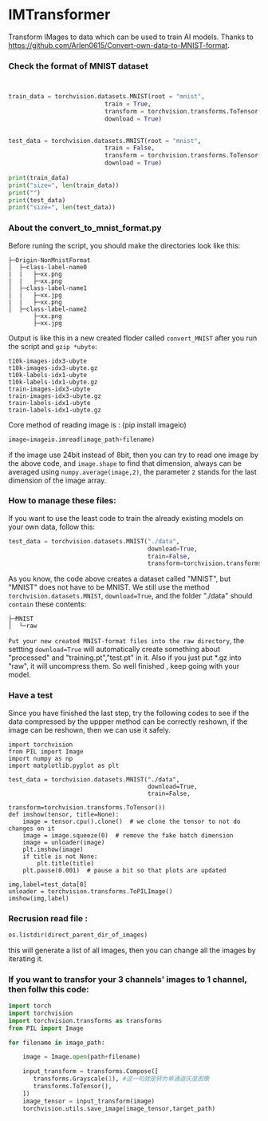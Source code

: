 # IMTransformer
Transform IMages to data which can be used to train AI models. Thanks to https://github.com/Arlen0615/Convert-own-data-to-MNIST-format.

### Check the format of MNIST dataset
```python


train_data = torchvision.datasets.MNIST(root = "mnist",
                           train = True,
                           transform = torchvision.transforms.ToTensor(),
                           download = True)
 

test_data = torchvision.datasets.MNIST(root = "mnist",
                           train = False,
                           transform = torchvision.transforms.ToTensor(),
                           download = True)
 
print(train_data)
print("size=", len(train_data))
print("")
print(test_data)
print("size=", len(test_data))

```

### About the convert_to_mnist_format.py 

Before runing the script, you should make the directories look like this:

```
├─Origin-NonMnistFormat
│  ├─class-label-name0
|  |   ├─xx.png
|  |   ├─xx.png
│  ├─class-label-name1
|  |   ├─xx.jpg
|  |   ├─xx.png
│  ├─class-label-name2
       ├─xx.png
       ├─xx.jpg
```

Output is like this in a new created floder called `convert_MNIST` after you run the script and `gzip *ubyte`:

```
t10k-images-idx3-ubyte
t10k-images-idx3-ubyte.gz
t10k-labels-idx1-ubyte
t10k-labels-idx1-ubyte.gz
train-images-idx3-ubyte
train-images-idx3-ubyte.gz
train-labels-idx1-ubyte
train-labels-idx1-ubyte.gz
```


Core method of reading image is : (pip install imageio)

```python
image=imageio.imread(image_path+filename)
```
if the image use 24bit instead of 8bit, then you can try to read one image by the above code, and `image.shape` to find that dimension, always can be averaged using `numpy.average(image,2)`, the parameter `2` stands for the last dimension of the image array.


### How to manage these files:

If you want to use the least code to train the already existing models on your own data, follow this:

```python
test_data = torchvision.datasets.MNIST("./data",
                                       download=True,
                                       train=False,
                                       transform=torchvision.transforms.ToTensor())
```
As you know, the code above creates a dataset called "MNIST", but "MNIST" does not have to be MNIST. We still use the method `torchvision.datasets.MNIST`, `download=True`, and the folder "./data" should `contain` these contents:

```
├─MNIST
│  └─raw

```
`Put your new created MNIST-format files into the raw directory`, the settting `download=True` will automatically create something about "processed" and "training.pt","test.pt" in it. Also if you just put \*.gz into "raw", it will uncompress them. So well finished , keep going with your model.

### Have a test

Since you have finished the last step, try the following codes to see if the data compressed by the uppper method can be correctly reshown, if the image can be reshown, then we can use it safely.
```
import torchvision
from PIL import Image
import numpy as np
import matplotlib.pyplot as plt

test_data = torchvision.datasets.MNIST("./data",
                                       download=True,
                                       train=False,
                                       transform=torchvision.transforms.ToTensor())
def imshow(tensor, title=None):
    image = tensor.cpu().clone()  # we clone the tensor to not do changes on it
    image = image.squeeze(0)  # remove the fake batch dimension
    image = unloader(image)
    plt.imshow(image)
    if title is not None:
        plt.title(title)
    plt.pause(0.001)  # pause a bit so that plots are updated
    
img,label=test_data[0]
unloader = torchvision.transforms.ToPILImage()
imshow(img,label)
```

### Recrusion read file :

```python
os.listdir(direct_parent_dir_of_images)
```

this will generate a list of all images, then you can change all the images by iterating it. 

### If you want to transfor your 3 channels' images to 1 channel, then follw this code:

```python
import torch
import torchvision
import torchvision.transforms as transforms
from PIL import Image

for filename in image_path:

    image = Image.open(path+filename)

    input_transform = transforms.Compose([
       transforms.Grayscale(1), #这一句就是转为单通道灰度图像
       transforms.ToTensor(),
    ])
    image_tensor = input_transform(image)
    torchvision.utils.save_image(image_tensor,target_path)
```

